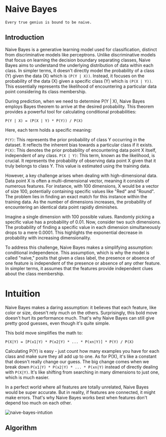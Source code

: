 # Naive Bayes

```
Every true genius is bound to be naive.
```

## Introduction

Naive Bayes is a generative learning model used for classification, distinct from discriminative models like perceptrons. Unlike discriminative models that focus on learning the decision boundary separating classes, Naive Bayes aims to understand the underlying distribution of data within each class. In simpler terms, it doesn't directly model the probability of a class (Y) given the data (X) which is ```(P(Y | X))```. Instead, it focuses on the probability of the data (X) given a specific class (Y) which is ```(P(X | Y))```. This essentially represents the likelihood of encountering a particular data point considering its class membership.

During prediction, when we need to determine P(Y | X), Naive Bayes employs Bayes theorem to arrive at the desired probability. This theorem provides a powerful tool for calculating conditional probabilities:

```P(Y | X) = (P(X | Y) * P(Y)) / P(X)```

Here, each term holds a specific meaning:

```P(Y)```: This represents the prior probability of class Y occurring in the dataset. It reflects the inherent bias towards a particular class if it exists.
```P(X)```: This denotes the prior probability of encountering data point X itself, independent of any class.
```P(X | Y)```: This term, known as the likelihood, is crucial. It represents the probability of observing data point X given that it truly belongs to class Y. This value is estimated using the training data.

However, a key challenge arises when dealing with high-dimensional data. Data point X is often a multi-dimensional vector, meaning it consists of numerous features. For instance, with 100 dimensions, X would be a vector of size 100, potentially containing specific values like "Red" and "Round". The problem lies in finding an exact match for this instance within the training data. As the number of dimensions increases, the probability of encountering an identical data point rapidly diminishes.

Imagine a single dimension with 100 possible values. Randomly picking a specific value has a probability of 0.01. Now, consider two such dimensions. The probability of finding a specific value in each dimension simultaneously drops to a mere 0.0001. This highlights the exponential decrease in probability with increasing dimensionality.

To address this challenge, Naive Bayes makes a simplifying assumption: conditional independence. This assumption, which is why the model is called "naive," posits that given a class label, the presence or absence of one feature is independent of the presence or absence of any other feature. In simpler terms, it assumes that the features provide independent clues about the class membership.

# Intuition

Naive Bayes makes a daring assumption: it believes that each feature, like color or size, doesn't rely much on the others. Surprisingly, this bold move doesn't hurt its performance much. That's why Naive Bayes can still give pretty good guesses, even though it's quite simple.

This bold move simplifies the math to:

```
P(X|Y) = [P(x1|Y) * P(x2|Y) * ... * P(xn|Y)] * P(Y) / P(X)
```

Calculating P(Y) is easy - just count how many examples you have for each class and make sure they all add up to one. As for P(X), it's like a constant that doesn't really change our guess. The big change comes when we break down ```P(x1|Y) * P(x2|Y) * ... * P(xn|Y)``` instead of directly dealing with ```P(X|Y)```. It's like shifting from searching in many dimensions to just one, which is much easier.

In a perfect world where all features are totally unrelated, Naive Bayes would be super accurate. But in reality, if features are connected, it might make errors. That's why Naive Bayes works best when features don't depend too much on each other.

<img src = "../assets/naive-bayes-intution.jpeg" alt="naive-bayes-intution">

## Algorithm